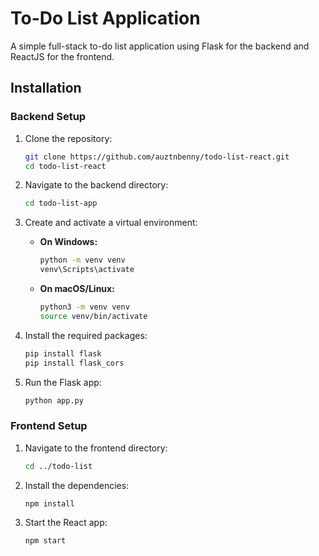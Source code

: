 # To-Do List Application

A simple full-stack to-do list application using Flask for the backend and ReactJS for the frontend.

## Installation

### Backend Setup

1. Clone the repository:
    ```bash
    git clone https://github.com/auztnbenny/todo-list-react.git
    cd todo-list-react
    ```

2. Navigate to the backend directory:
    ```bash
    cd todo-list-app
    ```

3. Create and activate a virtual environment:
    - **On Windows:**
      ```bash
      python -m venv venv
      venv\Scripts\activate
      ```
    - **On macOS/Linux:**
      ```bash
      python3 -m venv venv
      source venv/bin/activate
      ```

4. Install the required packages:
    ```bash
    pip install flask
    pip install flask_cors
    ```

5. Run the Flask app:
    ```bash
    python app.py
    ```

### Frontend Setup

1. Navigate to the frontend directory:
    ```bash
    cd ../todo-list
    ```

2. Install the dependencies:
    ```bash
    npm install
    ```

3. Start the React app:
    ```bash
    npm start
    ```
